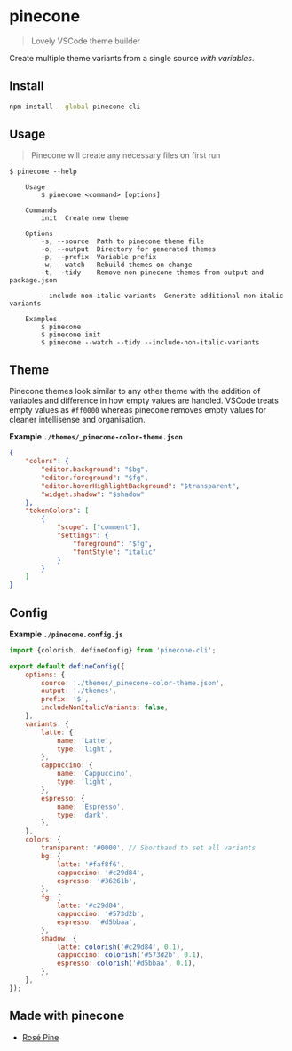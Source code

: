# pinecone

> Lovely VSCode theme builder

Create multiple theme variants from a single source _with variables_.

## Install

```sh
npm install --global pinecone-cli
```

## Usage

> Pinecone will create any necessary files on first run

```
$ pinecone --help

	Usage
		$ pinecone <command> [options]

	Commands
		init  Create new theme

	Options
		-s, --source  Path to pinecone theme file
		-o, --output  Directory for generated themes
		-p, --prefix  Variable prefix
		-w, --watch   Rebuild themes on change
		-t, --tidy    Remove non-pinecone themes from output and package.json

		--include-non-italic-variants  Generate additional non-italic variants

	Examples
		$ pinecone
		$ pinecone init
		$ pinecone --watch --tidy --include-non-italic-variants
```

## Theme

Pinecone themes look similar to any other theme with the addition of variables and difference in how empty values are handled. VSCode treats empty values as `#ff0000` whereas pinecone removes empty values for cleaner intellisense and organisation.

**Example `./themes/_pinecone-color-theme.json`**

```json
{
	"colors": {
		"editor.background": "$bg",
		"editor.foreground": "$fg",
		"editor.hoverHighlightBackground": "$transparent",
		"widget.shadow": "$shadow"
	},
	"tokenColors": [
		{
			"scope": ["comment"],
			"settings": {
				"foreground": "$fg",
				"fontStyle": "italic"
			}
		}
	]
}
```

## Config

**Example `./pinecone.config.js`**

```js
import {colorish, defineConfig} from 'pinecone-cli';

export default defineConfig({
	options: {
		source: './themes/_pinecone-color-theme.json',
		output: './themes',
		prefix: '$',
		includeNonItalicVariants: false,
	},
	variants: {
		latte: {
			name: 'Latte',
			type: 'light',
		},
		cappuccino: {
			name: 'Cappuccino',
			type: 'light',
		},
		espresso: {
			name: 'Espresso',
			type: 'dark',
		},
	},
	colors: {
		transparent: '#0000', // Shorthand to set all variants
		bg: {
			latte: '#faf8f6',
			cappuccino: '#c29d84',
			espresso: '#36261b',
		},
		fg: {
			latte: '#c29d84',
			cappuccino: '#573d2b',
			espresso: '#d5bbaa',
		},
		shadow: {
			latte: colorish('#c29d84', 0.1),
			cappuccino: colorish('#573d2b', 0.1),
			espresso: colorish('#d5bbaa', 0.1),
		},
	},
});
```

## Made with pinecone

- [Rosé Pine](https://github.com/rose-pine/vscode)

